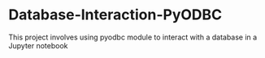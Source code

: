 # Database-Interaction-PyODBC
This project involves using pyodbc module to interact with a database in a Jupyter notebook
